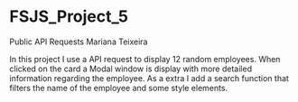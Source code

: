 # FSJS_Project_5
Public API Requests
Mariana Teixeira

In this project I use a API request to display 12 random employees. When clicked on the card a Modal window is display with more detailed information regarding the employee. As a extra I add a search function that filters the name of the employee and some style elements.



